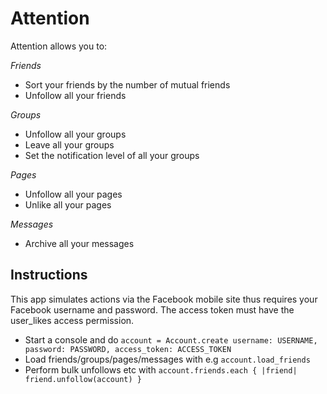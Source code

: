 Attention
=================

Attention allows you to:

*Friends*
* Sort your friends by the number of mutual friends
* Unfollow all your friends

*Groups*
* Unfollow all your groups
* Leave all your groups
* Set the notification level of all your groups

*Pages*
* Unfollow all your pages
* Unlike all your pages

*Messages*
* Archive all your messages

Instructions
---
This app simulates actions via the Facebook mobile site thus requires your Facebook username and password. The access token must have the user_likes access permission.

* Start a console and do `account = Account.create username: USERNAME, password: PASSWORD, access_token: ACCESS_TOKEN`
* Load friends/groups/pages/messages with e.g `account.load_friends`
* Perform bulk unfollows etc with `account.friends.each { |friend| friend.unfollow(account) }` 